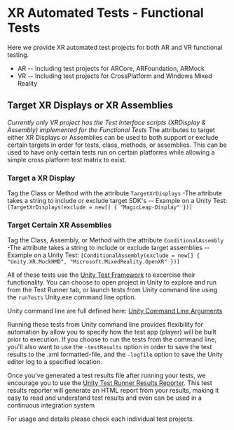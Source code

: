 # XR Automated Tests - Functional Tests

Here we provide XR automated test projects for both AR and VR functional testing.
- AR
-- Including test projects for ARCore, ARFoundation, ARMock
- VR
-- Including test projects for CrossPlatform and Windows Mixed Reality

## Target XR Displays or XR Assemblies
*Currently only VR project has the Test Interface scripts (XRDisplay & Assembly) implemented for the Functional Tests*
The attributes to target either XR Displays or Assemblies can be used to both support or exclude certain targets in order for tests, class, methods, or assemblies. This can be used to have only certain tests run on certain platforms while allowing a simple cross platform test matrix to exist.

### Target a XR Display
Tag the Class or Method with the attribute `TargetXrDisplays`
-The attribute takes a string to include or exclude target SDK's 
-- Example on a Unity Test: `[TargetXrDisplays(exclude = new[] { "MagicLeap-Display" })]`

### Target Certain XR Assemblies 
Tag the Class, Assembly, or Method with the attribute `ConditionalAssembly`
-The attribute takes a string to include or exclude target assemblies 
--Example on a Unity Test: `[ConditionalAssembly(exclude = new[] { "Unity.XR.MockHMD", "Microsoft.MixedReality.OpenXR" })]`

All of these tests use the [Unity Test Framework](https://docs.unity3d.com/Manual/testing-editortestsrunner.html) to excercise their functionality. You can choose to open project in Unity to explore and run from the Test Runner tab, or launch tests from Unity command line using the `runTests` Unity.exe command line option.

Unity command line are full defined here:
[Unity Command Line Arguments](https://docs.unity3d.com/Manual/CommandLineArguments.html)

Running these tests from Unity command line provides flexibility for automation by allow you to specify how the test app (player) will be built prior to execution. If you choose to run the tests from the command line, you'll also want to use the `-testResults` option in order to save the test results to the .xml formatted-file, and the `-logfile` option to save the Unity editor log to a specified location. 

Once you've generated a test results file after running your tests, we encourage you to use the [Unity Test Runner Results Reporter](https://github.cds.internal.unity3d.com/unity/UnityTestRunnerResultsReporter). This test results reporter will generate an HTML report from your results, making it easy to read and understand test results and even can be used in a continuous integration system

For usage and details please check each individual test projects.
